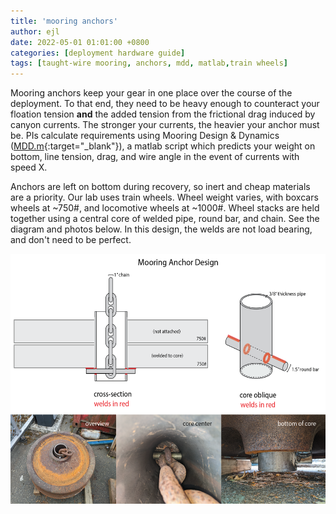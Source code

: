 ```yaml
---
title: 'mooring anchors'
author: ejl
date: 2022-05-01 01:01:00 +0800
categories: [deployment hardware guide]
tags: [taught-wire mooring, anchors, mdd, matlab,train wheels]
---
```

Mooring anchors keep your gear in one place over the course of the deployment. To that end, they need to be heavy enough to counteract your floation tension **and** the added tension from the frictional drag induced by canyon currents. The stronger your currents, the heavier your anchor must be. PIs calculate requirements using Mooring Design & Dynamics ([MDD.m](https://www.mathworks.com/matlabcentral/fileexchange/1629-mooring-design-and-dynamics){:target="\_blank"}), a matlab script which predicts your weight on bottom, line tension, drag, and wire angle in the event of currents with speed X.

Anchors are left on bottom during recovery, so inert and cheap materials are a priority. Our lab uses train wheels. Wheel weight varies, with boxcars wheels at ~750#, and locomotive wheels at ~1000#. Wheel stacks are held together using a central core of welded pipe, round bar, and chain. See the diagram and photos below. In this design, the welds are not load bearing, and don't need to be perfect.

<img src="https://raw.githubusercontent.com/evan-lahr/photos/main/mooringanchor.png" style="height: 400px; width:600px;"/>